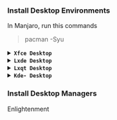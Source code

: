 ### Install Desktop Environments

In Manjaro, run this commands
> pacman -Syu

<details><summary><b><code>Xfce Desktop</code></b></summary></br>
<img src="">

```
pacman -S xfce4 xfce4-goodies network-manager-applet engrampa firefox pulseaudio gst-libav dbus
```
</details>

<details><summary><b><code>Lxde Desktop</code></b></summary></br>
<img src="">

```
pacman -S lxde network-manager-applet firefox pulseaudio dbus ; mv /usr/bin/lxpolkit /usr/bin/lxpolkit.bak
```
</details>

<details><summary><b><code>Lxqt Desktop</code></b></summary></br>
<img src="">

```
pacman -S lxqt xscreensaver firefox pulseaudio dbus
```
</details>

<details><summary><b><code>Kde- Desktop</code></b></summary></br>
<img src="">

```

```
</details>

### Install Desktop Managers

Enlightenment
